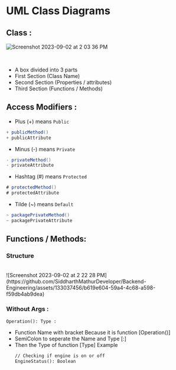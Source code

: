 # UML Class Diagrams






## Class :
![Screenshot 2023-09-02 at 2 03 36 PM](https://github.com/SiddharthMathurDeveloper/Backend-Engineering/assets/133037456/66967a4d-475c-4c6d-af4a-d487ab393472)

<br/>

- A box divided into 3 parts
- First Section (Class Name)
- Second Section (Properties / attributes)
- Third Section (Functions / Methods)
 
    




## Access Modifiers :

- Plus (+) means `Public`
 ``` java
+ publicMethod()
+ publicAttribute
 ```

- Minus (-) means `Private`
 ```java
- privateMethod()
- privateAttribute
 ```
- Hashtag (#) means `Protected`
 ```java
# protectedMethod()
# protectedAttribute
```

- Tilde (~) means `Default`
```java
~ packagePrivateMethod()
~ packagePrivateAttribute
```

## Functions / Methods:

### Structure
  <br/>
  ![Screenshot 2023-09-02 at 2 22 28 PM](https://github.com/SiddharthMathurDeveloper/Backend-Engineering/assets/133037456/b619e604-59a4-4c68-a598-f59db4ab9dea)
   <br/>

### Without Args :
```
Operation(): Type :
```
- Function Name with bracket Because it is function [Operation()]
- SemiColon to seperate the Name and Type [:]
- Then the Type of function [Type]
  Example
   ```txt
   // Checking if engine is on or off
   EngineStatus(): Boolean 
   ```
  
    
  

  















